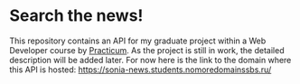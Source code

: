 # Search the news!

This repository contains an API for my graduate project within a Web Developer course by [Practicum](https://practicum.com). 
As the project is still in work, the detailed description will be added later.
For now here is the link to the domain where this API is hosted: https://sonia-news.students.nomoredomainssbs.ru/
